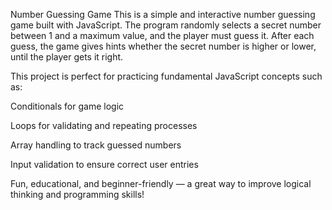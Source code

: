 Number Guessing Game 
This is a simple and interactive number guessing game built with JavaScript. The program randomly selects a secret number between 1 and a maximum value, and the player must guess it. After each guess, the game gives hints whether the secret number is higher or lower, until the player gets it right.

This project is perfect for practicing fundamental JavaScript concepts such as:

Conditionals for game logic

Loops for validating and repeating processes

Array handling to track guessed numbers

Input validation to ensure correct user entries

Fun, educational, and beginner-friendly — a great way to improve logical thinking and programming skills!
